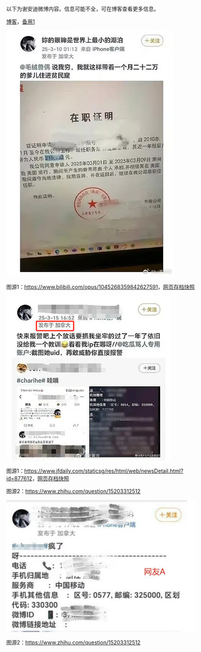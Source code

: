 以下为谢安迪微博内容。信息可能不全，可在博客查看更多信息。

[博客](https://blog.755554.xyz/post/baidu.html)，[备用1](https://lsyyyy11.github.io/post/baidu.html)

![20250310_0112](https://raw.githubusercontent.com/lsyyyy01-web/github-blog-files/refs/heads/main/baidu/20250310_0112.png)

图源1：<https://www.bilibili.com/opus/1045268359842627591>，[网页存档快照](http://web.archive.org/web/20250319130647/https://www.bilibili.com/opus/1045268359842627591)

![20250315_1652](https://raw.githubusercontent.com/lsyyyy01-web/github-blog-files/refs/heads/main/baidu/20250315_1652.png)

图源1：<https://www.jfdaily.com/staticsg/res/html/web/newsDetail.html?id=877612>，[网页存档快照](http://web.archive.org/web/20250319125733/https://www.jfdaily.com/staticsg/res/html/web/newsDetail.html?id=877612)

图源2：<https://www.zhihu.com/question/15203312512>

![20250315_1702](https://raw.githubusercontent.com/lsyyyy01-web/github-blog-files/refs/heads/main/baidu/20250315_1702.png)

图源2：<https://www.zhihu.com/question/15203312512>
